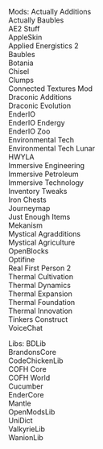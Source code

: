 Mods:
  Actually Additions  
  Actually Baubles  
  AE2 Stuff  
  AppleSkin  
  Applied Energistics 2  
  Baubles  
  Botania  
  Chisel  
  Clumps  
  Connected Textures Mod  
  Draconic Additions  
  Draconic Evolution  
  EnderIO  
  EnderIO Endergy  
  EnderIO Zoo  
  Environmental Tech  
  Environmental Tech Lunar  
  HWYLA  
  Immersive Engineering  
  Immersive Petroleum  
  Immersive Technology  
  Inventory Tweaks  
  Iron Chests  
  Journeymap  
  Just Enough Items  
  Mekanism  
  Mystical Agradditions  
  Mystical Agriculture  
  OpenBlocks  
  Optifine  
  Real First Person 2  
  Thermal Cultivation  
  Thermal Dynamics  
  Thermal Expansion  
  Thermal Foundation  
  Thermal Innovation  
  Tinkers Construct  
  VoiceChat  

Libs:
  BDLib  
  BrandonsCore  
  CodeChickenLib  
  COFH Core  
  COFH World  
  Cucumber  
  EnderCore  
  Mantle  
  OpenModsLib  
  UniDict  
  ValkyrieLib  
  WanionLib  
